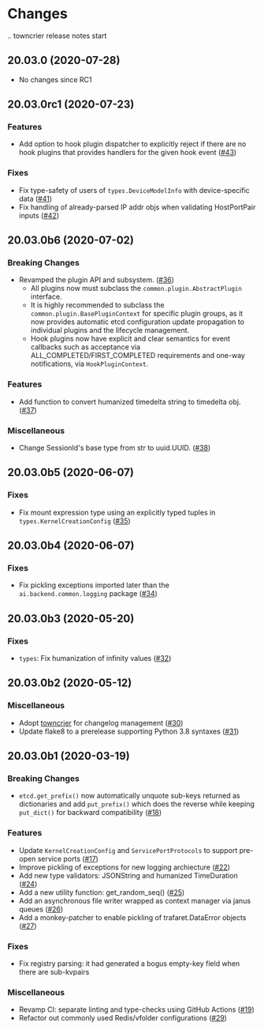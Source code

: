 Changes
=======

<!--
    You should *NOT* be adding new change log entries to this file, this
    file is managed by towncrier. You *may* edit previous change logs to
    fix problems like typo corrections or such.

    To add a new change log entry, please refer
    https://pip.pypa.io/en/latest/development/contributing/#news-entries

    We named the news folder "changes".

    WARNING: Don't drop the last line!
-->

.. towncrier release notes start

20.03.0 (2020-07-28)
--------------------

* No changes since RC1

20.03.0rc1 (2020-07-23)
-----------------------

### Features
* Add option to hook plugin dispatcher to explicitly reject if there are no hook plugins that provides handlers for the given hook event ([#43](https://github.com/lablup/backend.ai-common/issues/43))

### Fixes
* Fix type-safety of users of `types.DeviceModelInfo` with device-specific data ([#41](https://github.com/lablup/backend.ai-common/issues/41))
* Fix handling of already-parsed IP addr objs when validating HostPortPair inputs ([#42](https://github.com/lablup/backend.ai-common/issues/42))


20.03.0b6 (2020-07-02)
----------------------

### Breaking Changes
* Revamped the plugin API and subsystem. ([#36](https://github.com/lablup/backend.ai-common/issues/36))
  - All plugins now must subclass the `common.plugin.AbstractPlugin` interface.
  - It is highly recommended to subclass the `common.plugin.BasePluginContext` for specific plugin groups, as it now provides automatic etcd configuration update propagation to individual plugins and the lifecycle management.
  - Hook plugins now have explicit and clear semantics for event callbacks such as acceptance via ALL_COMPLETED/FIRST_COMPLETED requirements and one-way notifications, via `HookPluginContext`.

### Features
* Add function to convert humanized timedelta string to timedelta obj. ([#37](https://github.com/lablup/backend.ai-common/issues/37))

### Miscellaneous
* Change SessionId's base type from str to uuid.UUID. ([#38](https://github.com/lablup/backend.ai-common/issues/38))


20.03.0b5 (2020-06-07)
----------------------

### Fixes
* Fix mount expression type using an explicitly typed tuples in `types.KernelCreationConfig` ([#35](https://github.com/lablup/backend.ai-common/issues/35))


20.03.0b4 (2020-06-07)
----------------------

### Fixes
* Fix pickling exceptions imported later than the `ai.backend.common.logging` package ([#34](https://github.com/lablup/backend.ai-common/issues/34))


20.03.0b3 (2020-05-20)
----------------------

### Fixes
* `types`: Fix humanization of infinity values ([#32](https://github.com/lablup/backend.ai-common/issues/32))


20.03.0b2 (2020-05-12)
----------------------

### Miscellaneous
* Adopt [towncrier](https://github.com/twisted/towncrier) for changelog management ([#30](https://github.com/lablup/backend.ai-common/issues/30))
* Update flake8 to a prerelease supporting Python 3.8 syntaxes ([#31](https://github.com/lablup/backend.ai-common/issues/31))

20.03.0b1 (2020-03-19)
----------------------

### Breaking Changes
* `etcd.get_prefix()` now automatically unquote sub-keys returned as dictionaries and add `put_prefix()`
  which does the reverse while keeping `put_dict()` for backward compatibility ([#18](https://github.com/lablup/backend.ai-common/issues/18))

### Features
* Update `KernelCreationConfig` and `ServicePortProtocols` to support pre-open service ports ([#17](https://github.com/lablup/backend.ai-common/issues/17))
* Improve pickling of exceptions for new logging archiecture ([#22](https://github.com/lablup/backend.ai-common/issues/22))
* Add new type validators: JSONString and humanized TimeDuration ([#24](https://github.com/lablup/backend.ai-common/issues/24))
* Add a new utility function: get_random_seq() ([#25](https://github.com/lablup/backend.ai-common/issues/25))
* Add an asynchronous file writer wrapped as context manager via janus queues ([#26](https://github.com/lablup/backend.ai-common/issues/26))
* Add a monkey-patcher to enable pickling of trafaret.DataError objects ([#27](https://github.com/lablup/backend.ai-common/issues/27))

### Fixes
* Fix registry parsing: it had generated a bogus empty-key field when there are sub-kvpairs

### Miscellaneous
* Revamp CI: separate linting and type-checks using GitHub Actions ([#19](https://github.com/lablup/backend.ai-common/issues/19))
* Refactor out commonly used Redis/vfolder configurations ([#29](https://github.com/lablup/backend.ai-common/issues/29))
